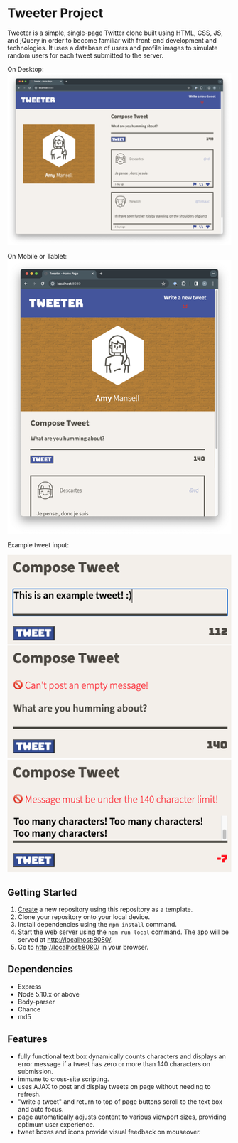 # Tweeter Project

Tweeter is a simple, single-page Twitter clone built using HTML, CSS, JS, and jQuery in order to become familiar with front-end development and technologies. It uses a database of users and profile images to simulate random users for each tweet submitted to the server.

On Desktop:
![Screenshot](/docs/Tweeter-Desktop.png)

On Mobile or Tablet:
![Screenshot](/docs/Tweeter-Mobile_or_Tablet.png)

Example tweet input:

!["Normal input"](/docs/Tweet_Example.png)
!["No input"](/docs/Tweet_Empty_Message.png)
!["Over limit"](/docs/Tweet_Over_Limit.png)

## Getting Started

1. [Create](https://docs.github.com/en/repositories/creating-and-managing-repositories/creating-a-repository-from-a-template) a new repository using this repository as a template.
2. Clone your repository onto your local device.
3. Install dependencies using the `npm install` command.
4. Start the web server using the `npm run local` command. The app will be served at <http://localhost:8080/>.
5. Go to <http://localhost:8080/> in your browser.

## Dependencies

- Express
- Node 5.10.x or above
- Body-parser
- Chance
- md5

## Features

- fully functional text box dynamically counts characters and displays an error message if a tweet has zero or more than 140 characters on submission.
- immune to cross-site scripting.
- uses AJAX to post and display tweets on page without needing to refresh.
- "write a tweet" and return to top of page buttons scroll to the text box and auto focus.
- page automatically adjusts content to various viewport sizes, providing optimum user experience.
- tweet boxes and icons provide visual feedback on mouseover.